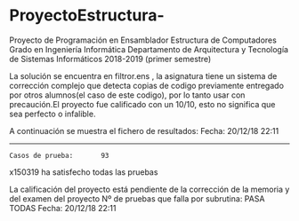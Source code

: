 # ProyectoEstructura-
Proyecto de Programación en Ensamblador Estructura de Computadores Grado en Ingeniería Informática Departamento de Arquitectura y Tecnología de Sistemas Informáticos 2018-2019 (primer semestre)

La solución se encuentra en filtror.ens , la asignatura tiene un sistema de corrección complejo que detecta copias de codigo previamente
entregado por otros alumnos(el caso de este codigo), por lo tanto usar con precaución.El proyecto fue calificado con un 10/10, esto no 
significa que sea perfecto o infalible.

A continuación se muestra el fichero de resultados:
Fecha: 20/12/18     22:11


---------------------------------
	Casos de prueba:       93

x150319 ha satisfecho todas las pruebas

La calificación del proyecto está pendiente de la corrección
de la memoria y del examen del proyecto
Nº de pruebas que falla por subrutina: 
PASA TODAS
Fecha: 20/12/18     22:11
